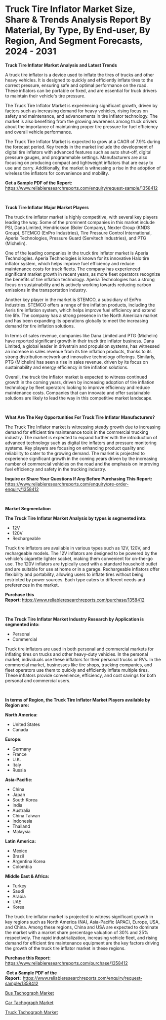 <p><h1>Truck Tire Inflator Market Size, Share & Trends Analysis Report By Material, By Type, By End-user, By Region, And Segment Forecasts, 2024 - 2031</h1></p><p><strong>Truck Tire Inflator Market Analysis and Latest Trends</strong></p>
<p><p>A truck tire inflator is a device used to inflate the tires of trucks and other heavy vehicles. It is designed to quickly and efficiently inflate tires to the correct pressure, ensuring safe and optimal performance on the road. These inflators can be portable or fixed, and are essential for truck drivers to maintain their vehicle's tire pressure.</p><p>The Truck Tire Inflator Market is experiencing significant growth, driven by factors such as increasing demand for heavy vehicles, rising focus on safety and maintenance, and advancements in tire inflator technology. The market is also benefiting from the growing awareness among truck drivers about the importance of maintaining proper tire pressure for fuel efficiency and overall vehicle performance.</p><p>The Truck Tire Inflator Market is expected to grow at a CAGR of 7.9% during the forecast period. Key trends in the market include the development of digital tire inflators with advanced features such as auto shut-off, digital pressure gauges, and programmable settings. Manufacturers are also focusing on producing compact and lightweight inflators that are easy to use and carry. Additionally, the market is witnessing a rise in the adoption of wireless tire inflators for convenience and mobility.</p></p>
<p><strong>Get a Sample PDF of the Report:&nbsp;</strong> <a href="https://www.reliableresearchreports.com/enquiry/request-sample/1358412">https://www.reliableresearchreports.com/enquiry/request-sample/1358412</a></p>
<p>&nbsp;</p>
<p><strong>Truck Tire Inflator Major Market Players</strong></p>
<p><p>The truck tire inflator market is highly competitive, with several key players leading the way. Some of the prominent companies in this market include PSI, Dana Limited, Hendrickson (Boler Company), Nexter Group (KNDS Group), STEMCO (EnPro Industries), Tire Pressure Control International, Aperia Technologies, Pressure Guard (Servitech Industries), and PTG (Michelin).</p><p>One of the leading companies in the truck tire inflator market is Aperia Technologies. Aperia Technologies is known for its innovative Halo tire inflator system, which helps improve fuel efficiency and reduce maintenance costs for truck fleets. The company has experienced significant market growth in recent years, as more fleet operators recognize the benefits of tire inflation technology. Aperia Technologies has a strong focus on sustainability and is actively working towards reducing carbon emissions in the transportation industry.</p><p>Another key player in the market is STEMCO, a subsidiary of EnPro Industries. STEMCO offers a range of tire inflation products, including the Aeris tire inflation system, which helps improve fuel efficiency and extend tire life. The company has a strong presence in the North American market and has been expanding its operations globally to meet the increasing demand for tire inflation solutions.</p><p>In terms of sales revenue, companies like Dana Limited and PTG (Michelin) have reported significant growth in their truck tire inflator business. Dana Limited, a global leader in drivetrain and propulsion systems, has witnessed an increase in sales revenue from its tire inflation products, thanks to its strong distribution network and innovative technology offerings. Similarly, PTG (Michelin) has seen a rise in sales revenue, driven by its focus on sustainability and energy efficiency in tire inflation solutions.</p><p>Overall, the truck tire inflator market is expected to witness continued growth in the coming years, driven by increasing adoption of tire inflation technology by fleet operators looking to improve efficiency and reduce maintenance costs. Companies that can innovate and offer sustainable solutions are likely to lead the way in this competitive market landscape.</p></p>
<p>&nbsp;</p>
<p><strong>What Are The Key Opportunities For Truck Tire Inflator Manufacturers?</strong></p>
<p><p>The Truck Tire Inflator market is witnessing steady growth due to increasing demand for efficient tire maintenance tools in the commercial trucking industry. The market is expected to expand further with the introduction of advanced technology such as digital tire inflators and pressure monitoring systems. Key players are focusing on enhancing product quality and reliability to cater to the growing demand. The market is projected to experience significant growth in the coming years driven by the increasing number of commercial vehicles on the road and the emphasis on improving fuel efficiency and safety in the trucking industry.</p></p>
<p><strong>Inquire or Share Your Questions If Any Before Purchasing This Report:</strong> <a href="https://www.reliableresearchreports.com/enquiry/pre-order-enquiry/1358412">https://www.reliableresearchreports.com/enquiry/pre-order-enquiry/1358412</a></p>
<p>&nbsp;</p>
<p><strong>Market Segmentation</strong></p>
<p><strong>The Truck Tire Inflator Market Analysis by types is segmented into:</strong></p>
<p><ul><li>12V</li><li>120V</li><li>Rechargeable</li></ul></p>
<p><p>Truck tire inflators are available in various types such as 12V, 120V, and rechargeable models. The 12V inflators are designed to be powered by the vehicle's cigarette lighter socket, making them convenient for on-the-go use. The 120V inflators are typically used with a standard household outlet and are suitable for use at home or in a garage. Rechargeable inflators offer flexibility and portability, allowing users to inflate tires without being restricted by power sources. Each type caters to different needs and preferences in the market.</p></p>
<p><strong>Purchase this Report:&nbsp;</strong><a href="https://www.reliableresearchreports.com/purchase/1358412">https://www.reliableresearchreports.com/purchase/1358412</a></p>
<p>&nbsp;</p>
<p><strong>The Truck Tire Inflator Market Industry Research by Application is segmented into:</strong></p>
<p><ul><li>Personal</li><li>Commercial</li></ul></p>
<p><p>Truck tire inflators are used in both personal and commercial markets for inflating tires on trucks and other heavy-duty vehicles. In the personal market, individuals use these inflators for their personal trucks or RVs. In the commercial market, businesses like tire shops, trucking companies, and fleet operators use them to quickly and efficiently inflate multiple tires. These inflators provide convenience, efficiency, and cost savings for both personal and commercial users.</p></p>
<p>&nbsp;</p>
<p><strong>In terms of Region, the Truck Tire Inflator Market Players available by Region are:</strong></p>
<p>
    <p> <strong> North America: </strong>
        <ul>
            <li>United States</li>
            <li>Canada</li>
        </ul>
        </p> 
    <p> <strong> Europe: </strong>
        <ul>
            <li>Germany</li>
            <li>France</li>
            <li>U.K.</li>
            <li>Italy</li>
            <li>Russia</li>
        </ul>
        </p> 
    <p> <strong> Asia-Pacific: </strong>
        <ul>
            <li>China</li>
            <li>Japan</li>
            <li>South Korea</li>
            <li>India</li>
            <li>Australia</li>
            <li>China Taiwan</li>
            <li>Indonesia</li>
            <li>Thailand</li>
            <li>Malaysia</li>
        </ul>
        </p> 
    <p> <strong> Latin America: </strong>
        <ul>
            <li>Mexico</li>
            <li>Brazil</li>
            <li>Argentina Korea</li>
            <li>Colombia</li>
        </ul>
        </p> 
    <p> <strong> Middle East & Africa: </strong>
        <ul>
            <li>Turkey</li>
            <li>Saudi</li>
            <li>Arabia</li>
            <li>UAE</li>
            <li>Korea</li>
        </ul>
    </p>
    </p>
<p><p>The truck tire inflator market is projected to witness significant growth in key regions such as North America (NA), Asia-Pacific (APAC), Europe, USA, and China. Among these regions, China and USA are expected to dominate the market with a market share percentage valuation of 30% and 25% respectively. The rapid industrialization, increasing vehicle fleet, and rising demand for efficient tire maintenance equipment are the key factors driving the growth of the truck tire inflator market in these regions.</p></p>
<p><strong>Purchase this Report: </strong><a href="https://www.reliableresearchreports.com/purchase/1358412">https://www.reliableresearchreports.com/purchase/1358412</a></p>
<p>&nbsp;<strong>Get a Sample PDF of the Report:&nbsp;&nbsp;</strong><a href="https://www.reliableresearchreports.com/enquiry/request-sample/1358412">https://www.reliableresearchreports.com/enquiry/request-sample/1358412</a></p>
<p><strong></strong></p>
<p><p><a href="https://github.com/timeliteaut/Market-Research-Report-List-1/blob/main/bus-tachograph-market.md">Bus Tachograph Market</a></p><p><a href="https://github.com/globismark/Market-Research-Report-List-2/blob/main/car-tachograph-market.md">Car Tachograph Market</a></p><p><a href="https://github.com/bobicer/Market-Research-Report-List-2/blob/main/truck-tachograph-market.md">Truck Tachograph Market</a></p></p>